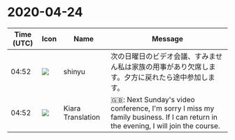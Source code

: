 # 2020-04-24

|Time (UTC)|Icon|Name|Message|
|---|---|---|---|
|04:52|![](https://avatars.slack-edge.com/2018-04-27/354445776386_e258f5ed5ba887b08668_72.jpg)|shinyu|次の日曜日のビデオ会議、すみません私は家族の用事があり欠席します。夕方に戻れたら途中参加します。|
|04:52|![](https://avatars.slack-edge.com/2019-08-21/732685848020_f3f20736795184660348_72.png)|Kiara Translation|🇬🇧: Next Sunday's video conference, I'm sorry I miss my family business. If I can return in the evening, I will join the course.|

